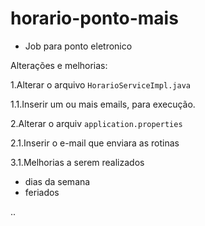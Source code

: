 # horario-ponto-mais

* Job para ponto eletronico

Alterações e melhorias:

1.Alterar o arquivo ``HorarioServiceImpl.java``

1.1.Inserir um ou mais emails, para execução.
 
2.Alterar o arquiv ``application.properties``

2.1.Inserir o e-mail que enviara as rotinas

3.1.Melhorias a serem realizados
* dias da semana
* feriados

..
